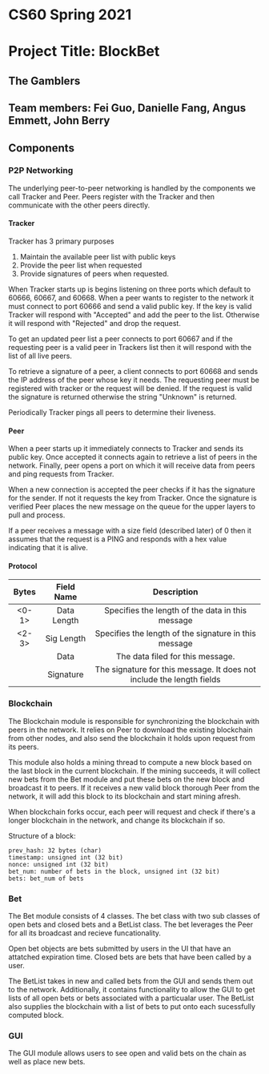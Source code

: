 # CS60 Spring 2021
# Project Title: BlockBet
## The Gamblers

## Team members: Fei Guo, Danielle Fang, Angus Emmett, John Berry 

## Components

### P2P Networking

The underlying peer-to-peer networking is handled by the components we call Tracker and Peer. Peers register with the Tracker and then communicate with the other peers directly.

#### Tracker

Tracker has 3 primary purposes

1. Maintain the available peer list with public keys
2. Provide the peer list when requested
3. Provide signatures of peers when requested.

When Tracker starts up is begins listening on three ports which default to 60666, 60667, and 60668. When a peer wants to register to the network it must connect to port 60666 and send a valid public key. If the key is valid Tracker will respond with "Accepted" and add the peer to the list. Otherwise it will respond with "Rejected" and drop the request.

To get an updated peer list a peer connects to port 60667 and if the requesting peer is a valid peer in Trackers list then it will respond with the list of all live peers.

To retrieve a signature of a peer, a client connects to port 60668 and sends the IP address of the peer whose key it needs. The requesting peer must be registered with tracker or the request will be denied. If the request is valid the signature is returned otherwise the string "Unknown" is returned.

Periodically Tracker pings all peers to determine their liveness.

#### Peer

When a peer starts up it immediately connects to Tracker and sends its public key. Once accepted it connects again to retrieve a list of peers in the network. Finally, peer opens a port on which it will receive data from peers and ping requests from Tracker.

When a new connection is accepted the peer checks if it has the signature for the sender. If not it requests the key from Tracker. Once the signature is verified Peer places the new message on the queue for the upper layers to pull and process.

If a peer receives a message with a size field (described later) of 0 then it assumes that the request is a PING and responds with a hex value indicating that it is alive.

#### Protocol

|Bytes |Field Name |Description|
| :--: | :--: | :--: |
| <0-1> | Data Length | Specifies the length of the data in this message|
| <2-3> | Sig Length | Specifies the length of the signature in this message |
| <DL> | Data | The data filed for this message. |
| <SL> | Signature | The signature for this message. It does not include the length fields|

### Blockchain

The Blockchain module is responsible for synchronizing the blockchain with peers in the network. It relies on Peer to download the existing blockchain from other nodes, and also send the blockchain it holds upon request from its peers.

This module also holds a mining thread to compute a new block based on the last block in the current blockchain. If the mining succeeds, it will collect new bets from the Bet module and put these bets on the new block and broadcast it to peers. If it receives a new valid block thorough Peer from the network, it will add this block to its blockchain and start mining afresh.

When blockchain forks occur, each peer will request and check if there's a longer blockchain in the network, and change its blockchain if so. 

Structure of a block:
```
prev_hash: 32 bytes (char)
timestamp: unsigned int (32 bit)
nonce: unsigned int (32 bit)
bet_num: number of bets in the block, unsigned int (32 bit)
bets: bet_num of bets
```

### Bet

The Bet module consists of 4 classes. The bet class with two sub classes of open bets and closed bets and a BetList class. The bet leverages the Peer for all its broadcast and recieve funcationality.

Open bet objects are bets submitted by users in the UI that have an attatched expiration time. Closed bets are bets that have been called by a user.

The BetList takes in new and called bets from the GUI and sends them out to the network. Additionally, it contains functionality to allow the GUI to get lists of all open bets or bets associated with a particualar user. The BetList also supplies the blockchain with a list of bets to put onto each sucessfully computed block.

### GUI

The GUI module allows users to see open and valid bets on the chain as well as place new bets.
